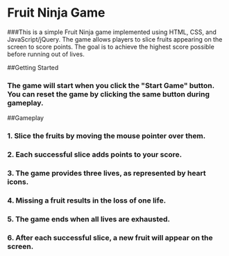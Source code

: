 # Fruit Ninja Game

###This is a simple Fruit Ninja game implemented using HTML, CSS, and JavaScript/jQuery. The game allows players to slice fruits appearing on the screen to score points. The goal is to achieve the highest score possible before running out of lives.

##Getting Started
### The game will start when you click the "Start Game" button. You can reset the game by clicking the same button during gameplay.

##Gameplay
### 1. Slice the fruits by moving the mouse pointer over them.
### 2. Each successful slice adds points to your score.
### 3. The game provides three lives, as represented by heart icons.
### 4. Missing a fruit results in the loss of one life.
### 5. The game ends when all lives are exhausted.
### 6. After each successful slice, a new fruit will appear on the screen.
